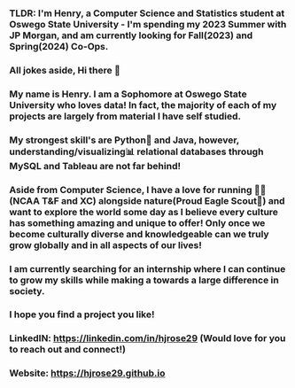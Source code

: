 ### TLDR: I'm Henry, a Computer Science and Statistics student at Oswego State University - I'm spending my 2023 Summer with JP Morgan, and am currently looking for Fall(2023) and Spring(2024) Co-Ops.

### All jokes aside, Hi there 👋

### My name is Henry. I am a Sophomore at Oswego State University who loves data! In fact, the majority of each of my projects are largely from material I have self studied.
### My strongest skill's are Python🐍 and Java, however, understanding/visualizing📊 relational databases through MySQL and Tableau are not far behind!
### Aside from Computer Science, I have a love for running 🏃‍♂️ (NCAA T&F and XC) alongside nature(Proud Eagle Scout🦅) and want to explore the world some day as I believe every culture has something amazing and unique to offer! Only once we become culturally diverse and knowledgeable can we truly grow globally and in all aspects of our lives!

### I am currently searching for an internship where I can continue to grow my skills while making a towards a large difference in society.

### I hope you find a project you like!

### LinkedIN: https://linkedin.com/in/hjrose29 (Would love for you to reach out and connect!)
### Website:  https://hjrose29.github.io
